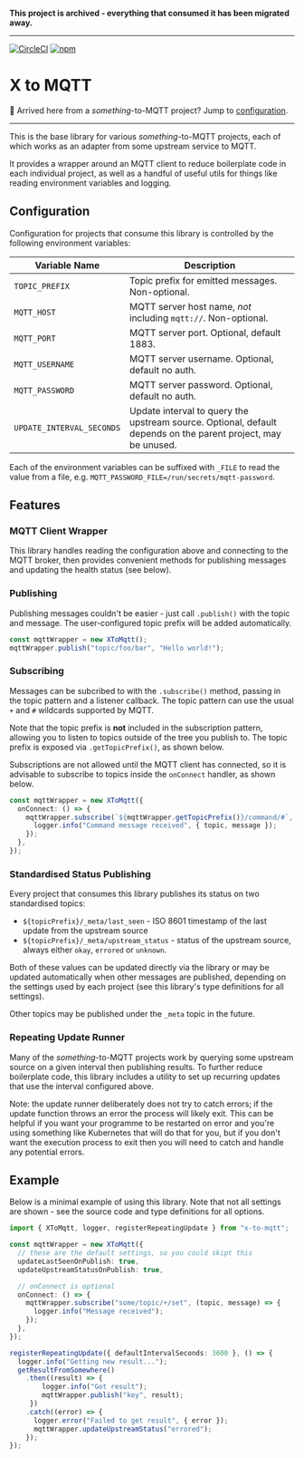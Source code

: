 **This project is archived - everything that consumed it has been migrated away.**

---

[![CircleCI](https://img.shields.io/circleci/build/github/markormesher/x-to-mqtt)](https://app.circleci.com/pipelines/github/markormesher/x-to-mqtt)
[![npm](https://img.shields.io/npm/v/@markormesher/x-to-mqtt)](https://www.npmjs.com/package/@markormesher/x-to-mqtt)

# X to MQTT

:wave: Arrived here from a _something_-to-MQTT project? Jump to [configuration](#configuration).

---

This is the base library for various _something_-to-MQTT projects, each of which works as an adapter from some upstream service to MQTT.

It provides a wrapper around an MQTT client to reduce boilerplate code in each individual project, as well as a handful of useful utils for things like reading environment variables and logging.

## Configuration

Configuration for projects that consume this library is controlled by the following environment variables:

| Variable Name | Description |
|--|--|
| `TOPIC_PREFIX` | Topic prefix for emitted messages. Non-optional. |
| `MQTT_HOST` | MQTT server host name, _not_ including `mqtt://`. Non-optional. |
| `MQTT_PORT` | MQTT server port. Optional, default 1883. |
| `MQTT_USERNAME` | MQTT server username. Optional, default no auth. |
| `MQTT_PASSWORD` | MQTT server password. Optional, default no auth. |
| `UPDATE_INTERVAL_SECONDS` | Update interval to query the upstream source. Optional, default depends on the parent project, may be unused. |

Each of the environment variables can be suffixed with `_FILE` to read the value from a file, e.g. `MQTT_PASSWORD_FILE=/run/secrets/mqtt-password`.

## Features

### MQTT Client Wrapper

This library handles reading the configuration above and connecting to the MQTT broker, then provides convenient methods for publishing messages and updating the health status (see below).

### Publishing

Publishing messages couldn't be easier - just call `.publish()` with the topic and message. The user-configured topic prefix will be added automatically.

```typescript
const mqttWrapper = new XToMqtt();
mqttWrapper.publish("topic/foo/bar", "Hello world!");
```

### Subscribing

Messages can be subcribed to with the `.subscribe()` method, passing in the topic pattern and a listener callback. The topic pattern can use the usual `+` and `#` wildcards supported by MQTT.

Note that the topic prefix is **not** included in the subscription pattern, allowing you to listen to topics outside of the tree you publish to. The topic prefix is exposed via `.getTopicPrefix()`, as shown below.

Subscriptions are not allowed until the MQTT client has connected, so it is advisable to subscribe to topics inside the `onConnect` handler, as shown below.

```typescript
const mqttWrapper = new XToMqtt({
  onConnect: () => {
    mqttWrapper.subscribe(`${mqttWrapper.getTopicPrefix()}/command/#`, (topic, message) => {
      logger.info("Command message received", { topic, message });
    });
  },
});
```

### Standardised Status Publishing

Every project that consumes this library publishes its status on two standardised topics:

- `${topicPrefix}/_meta/last_seen` - ISO 8601 timestamp of the last update from the upstream source
- `${topicPrefix}/_meta/upstream_status` - status of the upstream source, always either `okay`, `errored` or `unknown`.

Both of these values can be updated directly via the library or may be updated automatically when other messages are published, depending on the settings used by each project (see this library's type definitions for all settings).

Other topics may be published under the `_meta` topic in the future.

### Repeating Update Runner

Many of the _something_-to-MQTT projects work by querying some upstream source on a given interval then publishing results. To further reduce boilerplate code, this library includes a utility to set up recurring updates that use the interval configured above.

Note: the update runner deliberately does not try to catch errors; if the update function throws an error the process will likely exit. This can be helpful if you want your programme to be restarted on error and you're using something like Kubernetes that will do that for you, but if you don't want the execution process to exit then you will need to catch and handle any potential errors.

## Example

Below is a minimal example of using this library. Note that not all settings are shown - see the source code and type definitions for all options.

```typescript
import { XToMqtt, logger, registerRepeatingUpdate } from "x-to-mqtt";

const mqttWrapper = new XToMqtt({
  // these are the default settings, so you could skipt this
  updateLastSeenOnPublish: true,
  updateUpstreamStatusOnPublish: true,

  // onConnect is optional
  onConnect: () => {
    mqttWrapper.subscribe("some/topic/+/set", (topic, message) => {
      logger.info("Message received");
    });
  },
});

registerRepeatingUpdate({ defaultIntervalSeconds: 3600 }, () => {
  logger.info("Getting new result...");
  getResultFromSomewhere()
    .then((result) => {
        logger.info("Got result");
        mqttWrapper.publish("key", result);
     })
    .catch((error) => {
      logger.error("Failed to get result", { error });
      mqttWrapper.updateUpstreamStatus("errored");
    });
});
```
